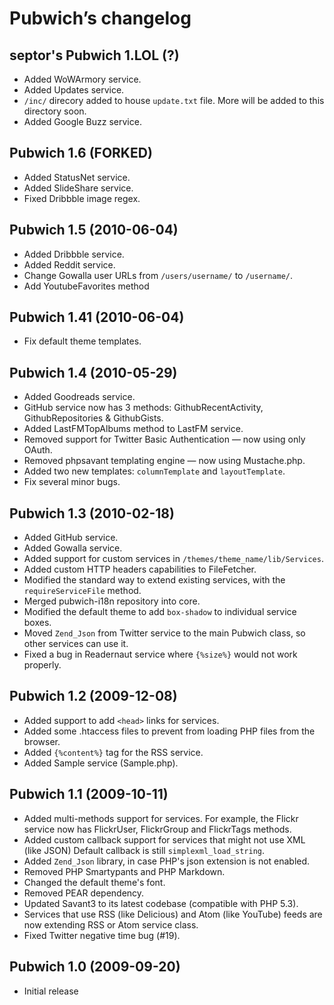 Pubwich’s changelog
===================

septor's Pubwich 1.LOL (?)
-------------------------------------------------
* Added WoWArmory service.
* Added Updates service.
* `/inc/` direcory added to house `update.txt` file. More will be added to this directory soon.
* Added Google Buzz service.

Pubwich 1.6 (FORKED)
-------------------------------------------------
* Added StatusNet service.
* Added SlideShare service.
* Fixed Dribbble image regex.

Pubwich 1.5 (2010-06-04)
-------------------------------------------------
* Added Dribbble service.
* Added Reddit service.
* Change Gowalla user URLs from `/users/username/` to `/username/`.
* Add YoutubeFavorites method

Pubwich 1.41 (2010-06-04)
-------------------------------------------------
* Fix default theme templates.

Pubwich 1.4 (2010-05-29)
-------------------------------------------------
* Added Goodreads service.
* GitHub service now has 3 methods: GithubRecentActivity, GithubRepositories & GithubGists.
* Added LastFMTopAlbums method to LastFM service.
* Removed support for Twitter Basic Authentication — now using only OAuth.
* Removed phpsavant templating engine — now using Mustache.php.
* Added two new templates: `columnTemplate` and `layoutTemplate`.
* Fix several minor bugs.

Pubwich 1.3 (2010-02-18)
-------------------------------------------------
* Added GitHub service.
* Added Gowalla service.
* Added support for custom services in `/themes/theme_name/lib/Services`.
* Added custom HTTP headers capabilities to FileFetcher.
* Modified the standard way to extend existing services, with the `requireServiceFile` method.
* Merged pubwich-i18n repository into core.
* Modified the default theme to add `box-shadow` to individual service boxes.
* Moved `Zend_Json` from Twitter service to the main Pubwich class, so other services can use it.
* Fixed a bug in Readernaut service where `{%size%}` would not work properly.

Pubwich 1.2 (2009-12-08)
---------------------------------------------------------------------
* Added support to add `<head>` links for services.
* Added some .htaccess files to prevent from loading PHP files from the browser.
* Added `{%content%}` tag for the RSS service.
* Added Sample service (Sample.php).

Pubwich 1.1 (2009-10-11)
---------------------------------------------------------------------
* Added multi-methods support for services. For example, the Flickr service now has FlickrUser, FlickrGroup and FlickrTags methods.
* Added custom callback support for services that might not use XML (like JSON) Default callback is still `simplexml_load_string`.
* Added `Zend_Json` library, in case PHP's json extension is not enabled.
* Removed PHP Smartypants and PHP Markdown.
* Changed the default theme's font.
* Removed PEAR dependency.
* Updated Savant3 to its latest codebase (compatible with PHP 5.3).
* Services that use RSS (like Delicious) and Atom (like YouTube) feeds are now extending RSS or Atom service class.
* Fixed Twitter negative time bug (#19).

Pubwich 1.0 (2009-09-20)
---------------------------------------------------------------------
* Initial release
